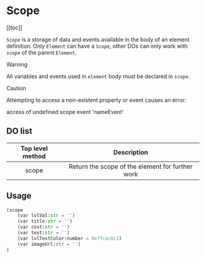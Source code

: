 # Scope

[[toc]]

`Scope` is a storage of data and events available in the body of an element definition. Only `Element` can have a `Scope`, other DOs can only work with `scope` of the parent `Element`.

> [!WARNING]
> All variables and events used in `element` body must be declared in `scope`. 

> [!CAUTION]
> Attempting to access a non-existent property or event causes an error:
> 
> access of undefined scope event 'nameEvent'

## DO list

| Top level method | Description |
| :--------------: | :---------: |
| scope | Return the scope of the element for further work |

## Usage

```python
(scope
    (var lvlVal:str = '')
    (var title:str = '')
    (var cost:str = '')
    (var text:str = '')
    (var lvlTextColor:number = 0xffcac8c1)
    (var imageUrl:str = '')
)
```
